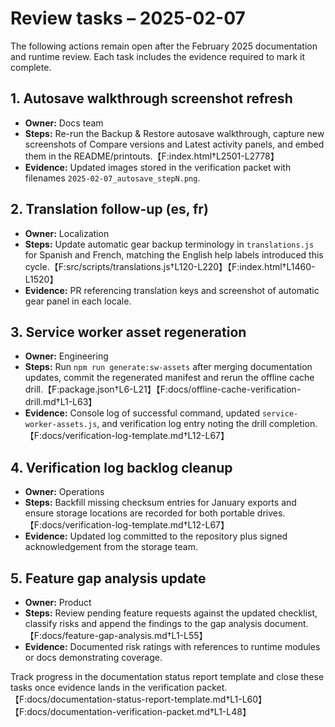 # Review tasks – 2025-02-07

The following actions remain open after the February 2025 documentation and runtime review. Each task
includes the evidence required to mark it complete.

## 1. Autosave walkthrough screenshot refresh
- **Owner:** Docs team
- **Steps:** Re-run the Backup & Restore autosave walkthrough, capture new screenshots of Compare versions
  and Latest activity panels, and embed them in the README/printouts.【F:index.html†L2501-L2778】
- **Evidence:** Updated images stored in the verification packet with filenames `2025-02-07_autosave_stepN.png`.

## 2. Translation follow-up (es, fr)
- **Owner:** Localization
- **Steps:** Update automatic gear backup terminology in `translations.js` for Spanish and French, matching
  the English help labels introduced this cycle.【F:src/scripts/translations.js†L120-L220】【F:index.html†L1460-L1520】
- **Evidence:** PR referencing translation keys and screenshot of automatic gear panel in each locale.

## 3. Service worker asset regeneration
- **Owner:** Engineering
- **Steps:** Run `npm run generate:sw-assets` after merging documentation updates, commit the regenerated
  manifest and rerun the offline cache drill.【F:package.json†L6-L21】【F:docs/offline-cache-verification-drill.md†L1-L63】
- **Evidence:** Console log of successful command, updated `service-worker-assets.js`, and verification log
  entry noting the drill completion.【F:docs/verification-log-template.md†L12-L67】

## 4. Verification log backlog cleanup
- **Owner:** Operations
- **Steps:** Backfill missing checksum entries for January exports and ensure storage locations are recorded
  for both portable drives.【F:docs/verification-log-template.md†L12-L67】
- **Evidence:** Updated log committed to the repository plus signed acknowledgement from the storage team.

## 5. Feature gap analysis update
- **Owner:** Product
- **Steps:** Review pending feature requests against the updated checklist, classify risks and append the
  findings to the gap analysis document.【F:docs/feature-gap-analysis.md†L1-L55】
- **Evidence:** Documented risk ratings with references to runtime modules or docs demonstrating coverage.

Track progress in the documentation status report template and close these tasks once evidence lands in
the verification packet.【F:docs/documentation-status-report-template.md†L1-L60】【F:docs/documentation-verification-packet.md†L1-L48】
